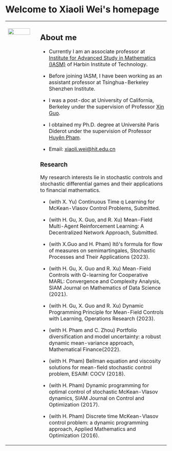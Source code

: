 # Welcome to Xiaoli Wei's homepage   

<table><tr><td valign="top" width="20%"><br />   

<img src="https://github.com/Xiaoli-Wei/math/blob/main/EmbeddedImage.jpg?raw=true" align="left" style="width: 90%" />    
  
</td><td valign="top" width="80%">    


## About me   

- Currently I am an associate professor at [Institute for Advanced Study in Mathematics (IASM)](http://im.hit.edu.cn/en/) of Harbin Institute of Technology.<br />   

- Before joining IASM, I have been working as an assistant professor at Tsinghua-Berkeley Shenzhen Institute.<br />  

- I was a post-doc at University of California, Berkeley under the supervision of Professor [Xin Guo](https://xinguo.ieor.berkeley.edu/). <br />  

- I obtained my Ph.D. degree at Université Paris Diderot under the supervision of Professor [Huyên Pham](https://sites.google.com/site/phamxuanhuyen/).<br />   

- Email: xiaoli.wei@hit.edu.cn<br />   
  
















### Research <br>   


My research interests lie in stochastic controls and stochastic differential games and their applications to financial mathematics. <br />  
  
- (with X. Yu) Continuous Time q Learning for McKean-Vlasov Control Problems, Submitted. <br />   

- (with H. Gu, X. Guo, and R. Xu) Mean-Field Multi-Agent Reinforcement Learning: A Decentralized Network Approach, Submitted.  <br />   
  

- (with X.Guo and H. Pham) Itô's formula for flow of measures on semimartingales, Stochastic Processes and Their Applications (2023).  <br />   
  

- (with H. Gu, X. Guo and R. Xu) Mean-Field Controls with Q-learning for Cooperative MARL: Convergence and Complexity Analysis,  SIAM Journal on Mathematics of Data Science (2021).  <br />   
  

- (with H. Gu, X. Guo and R. Xu) Dynamic Programming Principle for Mean-Field Controls with Learning, Operations Research (2023).  <br />   
  

- (with H. Pham and C. Zhou) Portfolio diversification and model uncertainty: a robust dynamic mean-variance approach,  Mathematical Finance(2022).  <br />   
  

- (with H. Pham) Bellman equation and viscosity solutions for mean-field stochastic control problem, ESAIM: COCV (2018).  <br />   
  

- (with H. Pham) Dynamic programming for optimal control of stochastic McKean-Vlasov dynamics, SIAM Journal on Control and Optimization (2017).  <br />   
  

- (with H. Pham) Discrete time McKean-Vlasov control problem: a dynamic programming approach, Applied Mathematics and Optimization (2016).  <br />   
